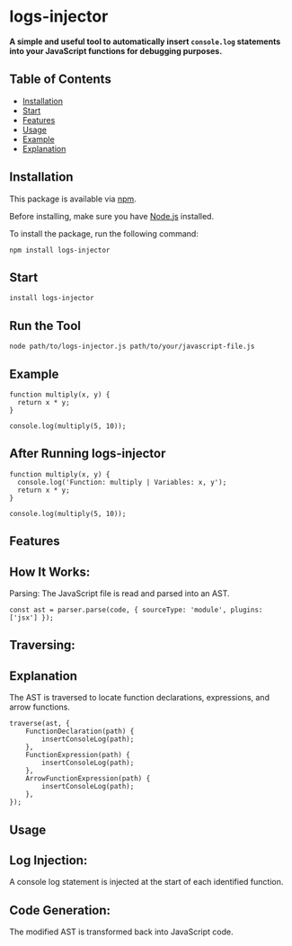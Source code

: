 # logs-injector

**A simple and useful tool to automatically insert `console.log` statements into your JavaScript functions for debugging purposes.**

## Table of Contents

* [Installation](#installation)
* [Start](#start)
* [Features](#features)
* [Usage](#usage)
* [Example](#example)
* [Explanation](#explanation)

## Installation

This package is available via [npm](https://www.npmjs.com/).

Before installing, make sure you have [Node.js](https://nodejs.org/) installed.

To install the package, run the following command:

```console
npm install logs-injector
```


## Start 

```console 
install logs-injector
```

## Run the Tool

```console
node path/to/logs-injector.js path/to/your/javascript-file.js
```

## Example

```console
function multiply(x, y) {
  return x * y;
}

console.log(multiply(5, 10));
```

## After Running logs-injector

```console
function multiply(x, y) {
  console.log('Function: multiply | Variables: x, y');
  return x * y;
}

console.log(multiply(5, 10));
```


## Features


## How It Works:

Parsing: The JavaScript file is read and parsed into an AST.

```console
const ast = parser.parse(code, { sourceType: 'module', plugins: ['jsx'] });
```

## Traversing: 

## Explanation

The AST is traversed to locate function declarations, expressions, and arrow functions.

```console
traverse(ast, {
    FunctionDeclaration(path) {
        insertConsoleLog(path);
    },
    FunctionExpression(path) {
        insertConsoleLog(path);
    },
    ArrowFunctionExpression(path) {
        insertConsoleLog(path);
    },
});
```

## Usage

## Log Injection: 

A console log statement is injected at the start of each identified function.

## Code Generation: 

The modified AST is transformed back into JavaScript code.
